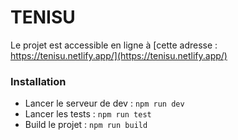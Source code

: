 # TENISU

Le projet est accessible en ligne à [cette adresse : https://tenisu.netlify.app/](https://tenisu.netlify.app/)

### Installation

- Lancer le serveur de dev : `npm run dev`
- Lancer les tests : `npm run test`
- Build le projet : `npm run build`
